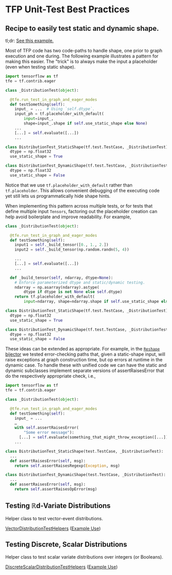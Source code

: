# TFP Unit-Test Best Practices

## Recipe to easily test static and dynamic shape.

tl;dr: [See this example.](https://github.com/tensorflow/probability/commit/748af84a032cde7cb256457dba59985f2f483923)

Most of TFP code has two code-paths to handle shape, one prior to graph
execution and one during. The following example illustrates a pattern for making
this easier. The "trick" is to always make the input a placeholder (even when
testing static shape).

```python
import tensorflow as tf
tfe = tf.contrib.eager

class _DistributionTest(object):

  @tfe.run_test_in_graph_and_eager_modes
  def testSomething(self):
    input_ = ...  # Using `self.dtype`.
    input_ph = tf.placeholder_with_default(
        input=input_,
        shape=input_.shape if self.use_static_shape else None)
    ...
    [...] = self.evaluate([...])
    ...

class DistributionTest_StaticShape(tf.test.TestCase, _DistributionTest):
  dtype = np.float32
  use_static_shape = True

class DistributionTest_DynamicShape(tf.test.TestCase, _DistributionTest):
  dtype = np.float32
  use_static_shape = False
```


Notice that we use `tf.placeholder_with_default` rather than `tf.placeholder`.
This allows convenient debugging of the executing code yet still lets us
programmatically hide shape hints.

When implementing this pattern across multiple tests, or for tests that define
multiple input `Tensors`, factoring out the placeholder creation can help
avoid boilerplate and improve readability. For example,

```python
class _DistributionTest(object):

  @tfe.run_test_in_graph_and_eager_modes
  def testSomething(self):
    input1 = self._build_tensor([0., 1., 2.])
    input2 = self._build_tensor(np.random.randn(5, 4))

    ...
    [...] = self.evaluate([...])
    ...

  def _build_tensor(self, ndarray, dtype=None):
    # Enforce parameterized dtype and static/dynamic testing.
    ndarray = np.asarray(ndarray).astype(
        dtype if dtype is not None else self.dtype)
    return tf.placeholder_with_default(
        input=ndarray, shape=ndarray.shape if self.use_static_shape else None)

class DistributionTest_StaticShape(tf.test.TestCase, _DistributionTest):
  dtype = np.float32
  use_static_shape = True

class DistributionTest_DynamicShape(tf.test.TestCase, _DistributionTest):
  dtype = np.float32
  use_static_shape = False
```

These ideas can be extended as appropriate. For example, in the [`Reshape`
bijector](https://github.com/tensorflow/probability/blob/master/tensorflow_probability/python/bijectors/reshape_test.py)
we tested error-checking paths that, given a static-shape input, will raise
exceptions at graph construction time, but op errors at runtime in the dynamic
case. To handle these with unified code we can have the static and dynamic
subclasses implement separate versions of assertRaisesError that do the
respectively appropriate check, i.e.,

```python
import tensorflow as tf
tfe = tf.contrib.eager

class _DistributionTest(object):

  @tfe.run_test_in_graph_and_eager_modes
  def testSomething(self):
    input_ = ...
    …
    with self.assertRaisesError(
        "Some error message"):
      [...] = self.evaluate(something_that_might_throw_exception([...]))
    ...

class DistributionTest_StaticShape(test.TestCase, _DistributionTest):
  ...
  def assertRaisesError(self, msg):
    return self.assertRaisesRegexp(Exception, msg)

class DistributionTest_DynamicShape(test.TestCase, _DistributionTest):
  ...
  def assertRaisesError(self, msg):
    return self.assertRaisesOpError(msg)
```


## Testing ℝd-Variate Distributions

Helper class to test vector-event distributions.

[VectorDistributionTestHelpers](https://github.com/tensorflow/tensorflow/blob/master/tensorflow/contrib/distributions/python/ops/test_util.py#L193) ([Example Use](https://github.com/tensorflow/probability/blob/master/tensorflow_probability/python/distributions/mixture_same_family_test.py#L91))

## Testing Discrete, Scalar Distributions

Helper class to test scalar variate distributions over integers (or Booleans).

[DiscreteScalarDistributionTestHelpers](https://github.com/tensorflow/probability/blob/master/tensorflow_probability/python/internal/test_util.py#L32) ([Example Use](https://github.com/tensorflow/probability/blob/master/tensorflow_probability/python/distributions/poisson_lognormal_test.py#L34))
